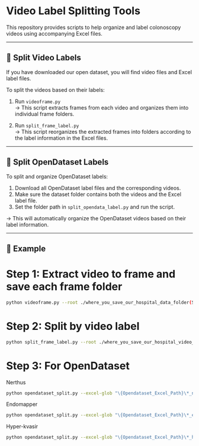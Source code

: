 # Video Label Splitting Tools

This repository provides scripts to help organize and label colonoscopy videos using accompanying Excel files.

---

## 📁 Split Video Labels

If you have downloaded our open dataset, you will find video files and Excel label files.

To split the videos based on their labels:

1. Run `videoframe.py`  
   → This script extracts frames from each video and organizes them into individual frame folders.

2. Run `split_frame_label.py`  
   → This script reorganizes the extracted frames into folders according to the label information in the Excel files.

---

## 📁 Split OpenDataset Labels

To split and organize OpenDataset labels:

1. Download all OpenDataset label files and the corresponding videos.
2. Make sure the dataset folder contains both the videos and the Excel label file.
3. Set the folder path in `split_opendata_label.py` and run the script.

→ This will automatically organize the OpenDataset videos based on their label information.

---

## 📌 Example


# Step 1: Extract video to frame and save each frame folder

```bash
python videoframe.py --root ./where_you_save_our_hospital_data_folder(SNUH_Colonscopy, CNUH_Colonoscopy) --mode scaled_time --start-sec 0 --save-images 1
```

# Step 2: Split by video label

```bash
python split_frame_label.py --root ./where_you_save_our_hospital_video_data_folder
```
# Step 3: For OpenDataset
Nerthus

```bash
python opendataset_split.py --excel-glob "\{Opendataset_Excel_Path}\*_nerthus_nerthus-dataset-frames_output*.csv" --root "\data\" --dest "\data\output" --path-col Path --name-col Filename --label-col Label --strip-output-mode always --strip-keywords nerthus
```

Endomapper

```bash
python opendataset_split.py --excel-glob "\{Opendataset_Excel_Path}\*_endomapper_*.csv" --root "\data\" --dest "\data\output" --path-col Path --name-col Filename --label-col Label --allow-substring
```

Hyper-kvasir

```bash
python opendataset_split.py --excel-glob "\{Opendataset_Excel_Path}\*_hyper-kvasir_*.csv" --root "\data\" --dest "\data\output" --path-col Path --name-col Filename --label-col Label --allow-substring
```
